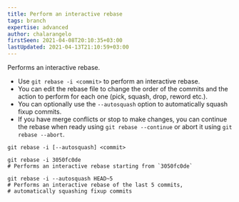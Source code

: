 ```yaml
---
title: Perform an interactive rebase
tags: branch
expertise: advanced
author: chalarangelo
firstSeen: 2021-04-08T20:10:35+03:00
lastUpdated: 2021-04-13T21:10:59+03:00
---
```


Performs an interactive rebase.

- Use `git rebase -i <commit>` to perform an interactive rebase.
- You can edit the rebase file to change the order of the commits and the action to perform for each one (pick, squash, drop, reword etc.).
- You can optionally use the `--autosquash` option to automatically squash fixup commits.
- If you have merge conflicts or stop to make changes, you can continue the rebase when ready using `git rebase --continue` or abort it using `git rebase --abort`.

```shell
git rebase -i [--autosquash] <commit>
```

```shell
git rebase -i 3050fc0de
# Performs an interactive rebase starting from `3050fc0de`

git rebase -i --autosquash HEAD~5
# Performs an interactive rebase of the last 5 commits,
# automatically squashing fixup commits
```
